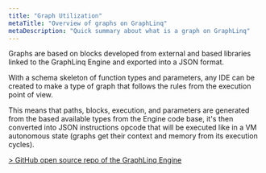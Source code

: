 ```yaml
---
title: "Graph Utilization"
metaTitle: "Overview of graphs on GraphLinq"
metaDescription: "Quick summary about what is a graph on GraphLinq"
---
```


Graphs are based on blocks developed from external and based libraries linked to the GraphLinq Engine and exported into a JSON format.

With a schema skeleton of function types and parameters, any IDE can be created to make a type of graph that follows the rules from the execution point of view.

This means that paths, blocks, execution, and parameters are generated from the based available types from the Engine code base, it's then converted into JSON instructions opcode that will be executed like in a VM autonomous state (graphs get their context and memory from its execution cycles).

<a href="https://github.com/GraphLinq/GraphLinq.Engine">> GitHub open source repo of the GraphLinq Engine</a>
